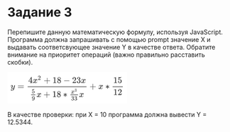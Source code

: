 # Задание 3

Перепишите данную математическую формулу, используя JavaScript. Программа должна запрашивать с помощью prompt значение X и выдавать соответсвующее значение Y в качестве ответа. Обратите внимание на приоритет операций (важно правильно расставить скобки).

![Formula](task-3.png)

В качестве проверки: при X = 10 программа должна вывести Y = 12.5344.
